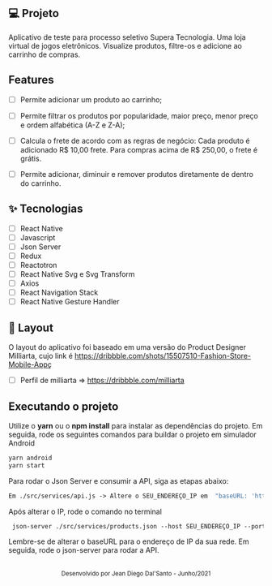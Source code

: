 
## 💻 Projeto
Aplicativo de teste para processo seletivo Supera Tecnologia. Uma loja virtual de jogos eletrônicos. Visualize produtos, filtre-os e adicione ao carrinho de compras.


## Features 


-   [ ] Permite adicionar um produto ao carrinho;
-   [ ] Permite filtrar os produtos por popularidade, maior preço, menor preço e ordem alfabética (A-Z e Z-A);
-   [ ] Calcula o frete de acordo com as regras de negócio: Cada produto é adicionado R$ 10,00 frete. Para compras acima de R$ 250,00, o frete é grátis.
-   [ ] Permite adicionar, diminuir e remover produtos diretamente de dentro do carrinho.


## ✨ Tecnologias

-   [ ] React Native
-   [ ] Javascript
-   [ ] Json Server
-   [ ] Redux
-   [ ] Reactotron
-   [ ] React Native Svg e Svg Transform
-   [ ] Axios
-   [ ] React Navigation Stack
-   [ ] React Native Gesture Handler

## 🔖 Layout

O layout do aplicativo foi baseado em uma versão do Product Designer Milliarta, cujo link é https://dribbble.com/shots/15507510-Fashion-Store-Mobile-Appç

- [ ] Perfil de milliarta => https://dribbble.com/milliarta



## Executando o projeto

Utilize o **yarn** ou o **npm install** para instalar as dependências do projeto.
Em seguida, rode os seguintes comandos para buildar o projeto em simulador Android

```cl
yarn android
yarn start
```

Para rodar o Json Server e consumir a API, siga as etapas abaixo:

```cl
Em ./src/services/api.js -> Altere o SEU_ENDEREÇO_IP em  "baseURL: 'http://SEU_ENDEREÇO_IP:3333'" para o endereço de IP da sua máquina/rede.
```
Após alterar o IP, rode o comando no terminal

```cl
 json-server ./src/services/products.json --host SEU_ENDEREÇO_IP --port 3333
```


Lembre-se de alterar o baseURL para o endereço de IP da sua rede. Em seguida, rode o json-server para rodar a API.

<br />

<div align="center">
  <small>Desenvolvido por Jean Diego Dal'Santo - Junho/2021</small>
</div>
